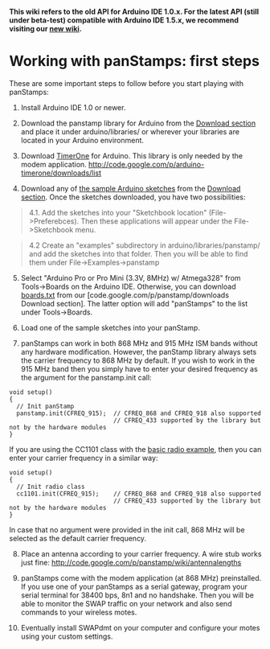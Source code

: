 **This wiki refers to the old API for Arduino IDE 1.0.x. For the latest API (still under beta-test) compatible with Arduino IDE 1.5.x, we recommend visiting our [new wiki](https://github.com/panStamp/panstamp/wiki).**

# Working with panStamps: first steps #

These are some important steps to follow before you start playing with
panStamps:

1. Install Arduino IDE 1.0 or newer.

2. Download the panstamp library for Arduino from the [Download section](http://www.panstamp.com/downloads) and place it under arduino/libraries/ or wherever your libraries are located in your Arduino environment.

3. Download [TimerOne](http://arduino.cc/playground/Code/Timer1) for Arduino. This library is only needed by the
modem application.
http://code.google.com/p/arduino-timerone/downloads/list

4. Download any of [the sample Arduino sketches](enddevices.md) from the [Download section](http://www.panstamp.com/downloads). Once the sketches downloaded, you have two possibilities:

> 4.1. Add the sketches into your "Sketchbook location" (File->Preferebces). Then these applications will appear under the File->Sketchbook menu.

> 4.2 Create an "examples" subdirectory in arduino/libraries/panstamp/ and add the sketches into that folder. Then you will be able to find them under File->Examples->panstamp

5. Select "Arduino Pro or Pro Mini (3.3V, 8MHz) w/ Atmega328" from
Tools->Boards on the Arduino IDE. Otherwise, you can download [boards.txt](http://code.google.com/p/panstamp/downloads/detail?name=boards.txt&can=2&q=) from our [code.google.com/p/panstamp/downloads Download section]. The latter option will add "panStamps" to the list under Tools->Boards.

6. Load one of the sample sketches into your panStamp.

7. panStamps can work in both 868 MHz and 915 MHz ISM bands without any hardware modification. However, the panStamp library always sets the carrier frequency to 868 MHz by default. If you wish to work in the 915 MHz band then you simply have to enter your desired frequency as the argument for the panstamp.init call:

```
void setup()
{
  // Init panStamp
  panstamp.init(CFREQ_915);  // CFREQ_868 and CFREQ_918 also supported
                             // CFREQ_433 supported by the library but not by the hardware modules
}
```

If you are using the CC1101 class with the [basic radio example](https://code.google.com/p/panstamp/wiki/LowLevelLibrary#Basic_example), then you can enter your carrier frequency in a similar way:

```
void setup()
{
  // Init radio class
  cc1101.init(CFREQ_915);    // CFREQ_868 and CFREQ_918 also supported
                             // CFREQ_433 supported by the library but not by the hardware modules
}
```

In case that no argument were provided in the init call, 868 MHz will be selected as the default carrier frequency.

8. Place an antenna according to your carrier frequency. A wire stub
works just fine:
http://code.google.com/p/panstamp/wiki/antennalengths

9. panStamps come with the modem application (at 868 MHz) preinstalled. If
you use one of your panStamps as a serial gateway, program your serial
terminal for 38400 bps, 8n1 and no handshake. Then you will be able to monitor the SWAP traffic on your network and also send commands to your wireless motes.

10. Eventually install SWAPdmt on your computer and configure your motes using your custom settings.